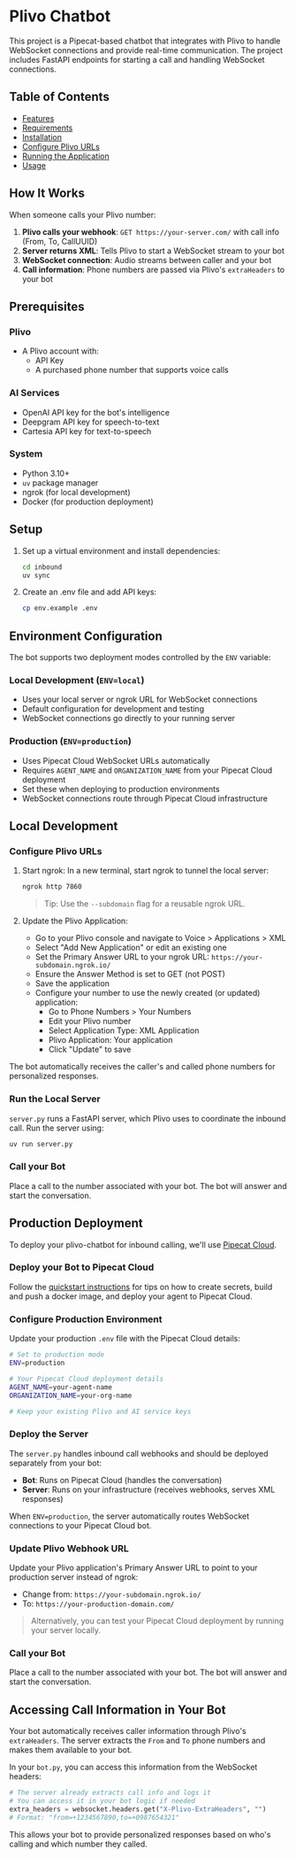 # Plivo Chatbot

This project is a Pipecat-based chatbot that integrates with Plivo to handle WebSocket connections and provide real-time communication. The project includes FastAPI endpoints for starting a call and handling WebSocket connections.

## Table of Contents

- [Features](#features)
- [Requirements](#requirements)
- [Installation](#installation)
- [Configure Plivo URLs](#configure-plivo-urls)
- [Running the Application](#running-the-application)
- [Usage](#usage)

## How It Works

When someone calls your Plivo number:

1. **Plivo calls your webhook**: `GET https://your-server.com/` with call info (From, To, CallUUID)
2. **Server returns XML**: Tells Plivo to start a WebSocket stream to your bot
3. **WebSocket connection**: Audio streams between caller and your bot
4. **Call information**: Phone numbers are passed via Plivo's `extraHeaders` to your bot

## Prerequisites

### Plivo

- A Plivo account with:
  - API Key
  - A purchased phone number that supports voice calls

### AI Services

- OpenAI API key for the bot's intelligence
- Deepgram API key for speech-to-text
- Cartesia API key for text-to-speech

### System

- Python 3.10+
- `uv` package manager
- ngrok (for local development)
- Docker (for production deployment)

## Setup

1. Set up a virtual environment and install dependencies:

   ```sh
   cd inbound
   uv sync
   ```

2. Create an .env file and add API keys:

   ```sh
   cp env.example .env
   ```

## Environment Configuration

The bot supports two deployment modes controlled by the `ENV` variable:

### Local Development (`ENV=local`)

- Uses your local server or ngrok URL for WebSocket connections
- Default configuration for development and testing
- WebSocket connections go directly to your running server

### Production (`ENV=production`)

- Uses Pipecat Cloud WebSocket URLs automatically
- Requires `AGENT_NAME` and `ORGANIZATION_NAME` from your Pipecat Cloud deployment
- Set these when deploying to production environments
- WebSocket connections route through Pipecat Cloud infrastructure

## Local Development

### Configure Plivo URLs

1. Start ngrok:
   In a new terminal, start ngrok to tunnel the local server:

   ```sh
   ngrok http 7860
   ```

   > Tip: Use the `--subdomain` flag for a reusable ngrok URL.

2. Update the Plivo Application:

   - Go to your Plivo console and navigate to Voice > Applications > XML
   - Select "Add New Application" or edit an existing one
   - Set the Primary Answer URL to your ngrok URL: `https://your-subdomain.ngrok.io/`
   - Ensure the Answer Method is set to GET (not POST)
   - Save the application
   - Configure your number to use the newly created (or updated) application:
     - Go to Phone Numbers > Your Numbers
     - Edit your Plivo number
     - Select Application Type: XML Application
     - Plivo Application: Your application
     - Click "Update" to save

The bot automatically receives the caller's and called phone numbers for personalized responses.

### Run the Local Server

`server.py` runs a FastAPI server, which Plivo uses to coordinate the inbound call. Run the server using:

```bash
uv run server.py
```

### Call your Bot

Place a call to the number associated with your bot. The bot will answer and start the conversation.

## Production Deployment

To deploy your plivo-chatbot for inbound calling, we'll use [Pipecat Cloud](https://pipecat.daily.co/).

### Deploy your Bot to Pipecat Cloud

Follow the [quickstart instructions](https://docs.pipecat.ai/getting-started/quickstart#step-2%3A-deploy-to-production) for tips on how to create secrets, build and push a docker image, and deploy your agent to Pipecat Cloud.

### Configure Production Environment

Update your production `.env` file with the Pipecat Cloud details:

```bash
# Set to production mode
ENV=production

# Your Pipecat Cloud deployment details
AGENT_NAME=your-agent-name
ORGANIZATION_NAME=your-org-name

# Keep your existing Plivo and AI service keys
```

### Deploy the Server

The `server.py` handles inbound call webhooks and should be deployed separately from your bot:

- **Bot**: Runs on Pipecat Cloud (handles the conversation)
- **Server**: Runs on your infrastructure (receives webhooks, serves XML responses)

When `ENV=production`, the server automatically routes WebSocket connections to your Pipecat Cloud bot.

### Update Plivo Webhook URL

Update your Plivo application's Primary Answer URL to point to your production server instead of ngrok:

- Change from: `https://your-subdomain.ngrok.io/`
- To: `https://your-production-domain.com/`

> Alternatively, you can test your Pipecat Cloud deployment by running your server locally.

### Call your Bot

Place a call to the number associated with your bot. The bot will answer and start the conversation.

## Accessing Call Information in Your Bot

Your bot automatically receives caller information through Plivo's `extraHeaders`. The server extracts the `From` and `To` phone numbers and makes them available to your bot.

In your `bot.py`, you can access this information from the WebSocket headers:

```python
# The server already extracts call info and logs it
# You can access it in your bot logic if needed
extra_headers = websocket.headers.get("X-Plivo-ExtraHeaders", "")
# Format: "from=+1234567890,to=+0987654321"
```

This allows your bot to provide personalized responses based on who's calling and which number they called.
